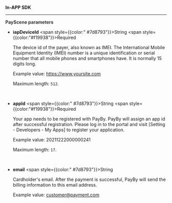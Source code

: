 **In-APP SDK**

---

**<font color="#333333"> PayScene parameters</font>**

- **iapDeviceId**   <span style={{color:" #7d8793"}}>String</span> <span style={{color:"#f19938"}}>Required</span>

   The device id of the payer, also known as IMEI. The International Mobile Equipment Identity (IMEI) number is a unique identification or serial number that all mobile phones and smartphones have. It is normally 15 digits long.

  Example value: https://www.yoursite.com

  Maximum length: `512`.
  
  <br/>

- **appId**   <span style={{color:" #7d8793"}}>String</span> <span style={{color:"#f19938"}}>Required</span>

  Your app needs to be registered with PayBy. PayBy will assign an app id after successful registration. Please log in to the portal and visit [Setting - Developers - My Apps] to register your application.

  Example value: 20211222000000241

  Maximum length: `17`.
  
  <br/>

- **email** <span style={{color:" #7d8793"}}>String</span>

  Cardholder's email. After the payment is successful, PayBy will send the billing information to this email address.

  Example value: customer@payment.com

  <br/>